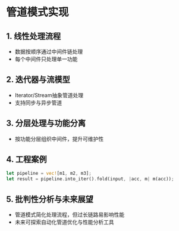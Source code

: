 # 管道模式实现

## 1. 线性处理流程

- 数据按顺序通过中间件链处理
- 每个中间件只处理单一功能

## 2. 迭代器与流模型

- Iterator/Stream抽象管道处理
- 支持同步与异步管道

## 3. 分层处理与功能分离

- 按功能分层组织中间件，提升可维护性

## 4. 工程案例

```rust
let pipeline = vec![m1, m2, m3];
let result = pipeline.into_iter().fold(input, |acc, m| m(acc));
```

## 5. 批判性分析与未来展望

- 管道模式简化处理流程，但过长链路易影响性能
- 未来可探索自动化管道优化与性能分析工具

